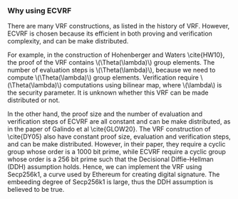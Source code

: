 




### Why using ECVRF

There are many VRF constructions, as listed in the history of VRF. However, ECVRF is chosen because its efficient in both proving and verification complexity, and can be make distributed. 

For example, in the construction of Hohenberger and Waters \cite{HW10}, the proof of the VRF contains \\(\Theta(\lambda)\\) group elements. The number of evaluation steps is \\(\Theta(\lambda)\\), because we need to compute \\(\Theta(\lambda)\\) group elements. Verification require \\(\Theta(\lambda)\\) computations using bilinear map, where \\(\lambda\\) is the security parameter. It is unknown whether this VRF can be made distributed or not.

In the other hand, the proof size and the number of evaluation and verification steps of ECVRF are all constant and can be make distributed, as in the paper of Galindo et al \cite{GLOW20}. The VRF construction of \cite{DY05} also have constant proof size, evaluation and verification steps, and can be make distributed. However, in their paper, they require a cyclic group whose order is a 1000 bit prime, while ECVRF require a cyclic group whose order is a 256 bit prime such that the Decisional Diffie-Hellman (DDH) assumption holds. Hence, we can implement the VRF using Secp256k1, a curve used by Ethereum for creating digital signature. The embeeding degree of Secp256k1 is large, thus the DDH assumption is believed to be true.

